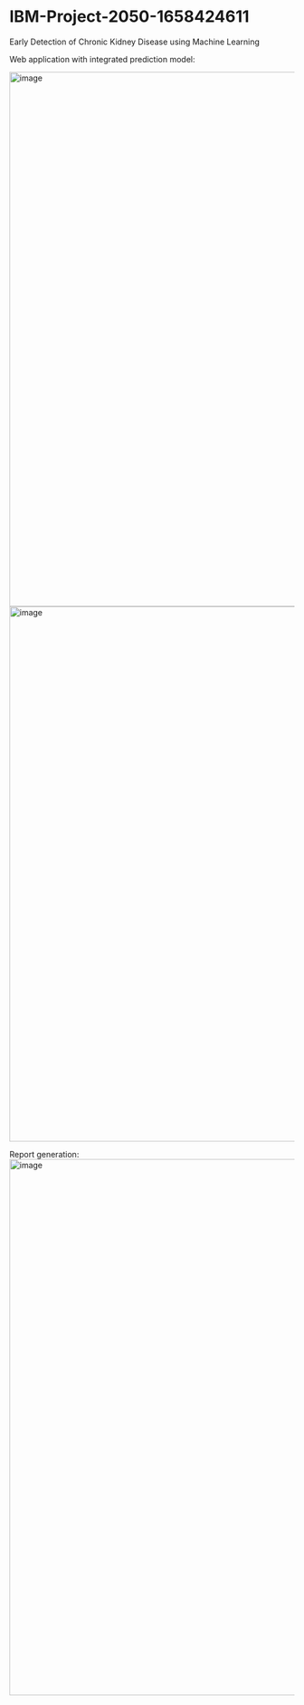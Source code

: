 # IBM-Project-2050-1658424611
Early Detection of Chronic Kidney Disease using Machine Learning

Web application with integrated prediction model:

<img width="945" alt="image" src="https://user-images.githubusercontent.com/76144947/201477167-36a3b7e4-0955-407a-94b7-125da5059d04.png"><img width="946" alt="image" src="https://user-images.githubusercontent.com/76144947/201477186-b4263a6a-143b-4ddd-8980-b1dc01ddc7b8.png">


Report generation:
<img width="948" alt="image" src="https://user-images.githubusercontent.com/76144947/201477201-acf76ab6-3e70-4dc2-ad31-a8ef3779a785.png">

